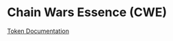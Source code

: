 # Chain Wars Essence (CWE)
[Token Documentation](https://testendocs.chainwars.gg/chain-wars-1/tokenomics/chain-wars-token)